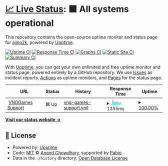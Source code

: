 # [📈 Live Status](https://demo.upptime.js.org): <!--live status--> **🟩 All systems operational**

This repository contains the open-source uptime monitor and status page for [ajino2k](https://techzones.me/), powered by [Upptime](https://github.com/upptime/upptime).

[![Uptime CI](https://github.com/ajino2k/awesome-uptime/workflows/Uptime%20CI/badge.svg)](https://github.com/ajino2k/awesome-uptime/actions?query=workflow%3A%22Uptime+CI%22)
[![Response Time CI](https://github.com/ajino2k/awesome-uptime/workflows/Response%20Time%20CI/badge.svg)](https://github.com/ajino2k/awesome-uptime/actions?query=workflow%3A%22Response+Time+CI%22)
[![Graphs CI](https://github.com/ajino2k/awesome-uptime/workflows/Graphs%20CI/badge.svg)](https://github.com/ajino2k/awesome-uptime/actions?query=workflow%3A%22Graphs+CI%22)
[![Static Site CI](https://github.com/ajino2k/awesome-uptime/workflows/Static%20Site%20CI/badge.svg)](https://github.com/ajino2k/awesome-uptime/actions?query=workflow%3A%22Static+Site+CI%22)
[![Summary CI](https://github.com/ajino2k/awesome-uptime/workflows/Summary%20CI/badge.svg)](https://github.com/ajino2k/awesome-uptime/actions?query=workflow%3A%22Summary+CI%22)

With [Upptime](https://upptime.js.org), you can get your own unlimited and free uptime monitor and status page, powered entirely by a GitHub repository. We use [Issues](https://github.com/ajino2k/awesome-uptime/issues) as incident reports, [Actions](https://github.com/ajino2k/awesome-uptime/actions) as uptime monitors, and [Pages](https://demo.upptime.js.org) for the status page.

<!--start: status pages-->
<!-- This summary is generated by Upptime (https://github.com/upptime/upptime) -->
<!-- Do not edit this manually, your changes will be overwritten -->
<!-- prettier-ignore -->
| URL | Status | History | Response Time | Uptime |
| --- | ------ | ------- | ------------- | ------ |
| <img alt="" src="https://icons.duckduckgo.com/ip3/support.vnggames.com.ico" height="13"> [VNGGames Support](https://support.vnggames.com) | 🟩 Up | [vng-games-support.yml](https://github.com/ajino2k/awesome-uptime/commits/HEAD/history/vng-games-support.yml) | <details><summary><img alt="Response time graph" src="./graphs/vng-games-support/response-time-week.png" height="20"> 1355ms</summary><br><a href="https://ajino2k.github.io/awesome-uptime/history/vng-games-support"><img alt="Response time 1578" src="https://img.shields.io/endpoint?url=https%3A%2F%2Fraw.githubusercontent.com%2Fajino2k%2Fawesome-uptime%2FHEAD%2Fapi%2Fvng-games-support%2Fresponse-time.json"></a><br><a href="https://ajino2k.github.io/awesome-uptime/history/vng-games-support"><img alt="24-hour response time 1406" src="https://img.shields.io/endpoint?url=https%3A%2F%2Fraw.githubusercontent.com%2Fajino2k%2Fawesome-uptime%2FHEAD%2Fapi%2Fvng-games-support%2Fresponse-time-day.json"></a><br><a href="https://ajino2k.github.io/awesome-uptime/history/vng-games-support"><img alt="7-day response time 1355" src="https://img.shields.io/endpoint?url=https%3A%2F%2Fraw.githubusercontent.com%2Fajino2k%2Fawesome-uptime%2FHEAD%2Fapi%2Fvng-games-support%2Fresponse-time-week.json"></a><br><a href="https://ajino2k.github.io/awesome-uptime/history/vng-games-support"><img alt="30-day response time 1907" src="https://img.shields.io/endpoint?url=https%3A%2F%2Fraw.githubusercontent.com%2Fajino2k%2Fawesome-uptime%2FHEAD%2Fapi%2Fvng-games-support%2Fresponse-time-month.json"></a><br><a href="https://ajino2k.github.io/awesome-uptime/history/vng-games-support"><img alt="1-year response time 1578" src="https://img.shields.io/endpoint?url=https%3A%2F%2Fraw.githubusercontent.com%2Fajino2k%2Fawesome-uptime%2FHEAD%2Fapi%2Fvng-games-support%2Fresponse-time-year.json"></a></details> | <details><summary><a href="https://ajino2k.github.io/awesome-uptime/history/vng-games-support">100.00%</a></summary><a href="https://ajino2k.github.io/awesome-uptime/history/vng-games-support"><img alt="All-time uptime 100.00%" src="https://img.shields.io/endpoint?url=https%3A%2F%2Fraw.githubusercontent.com%2Fajino2k%2Fawesome-uptime%2FHEAD%2Fapi%2Fvng-games-support%2Fuptime.json"></a><br><a href="https://ajino2k.github.io/awesome-uptime/history/vng-games-support"><img alt="24-hour uptime 100.00%" src="https://img.shields.io/endpoint?url=https%3A%2F%2Fraw.githubusercontent.com%2Fajino2k%2Fawesome-uptime%2FHEAD%2Fapi%2Fvng-games-support%2Fuptime-day.json"></a><br><a href="https://ajino2k.github.io/awesome-uptime/history/vng-games-support"><img alt="7-day uptime 100.00%" src="https://img.shields.io/endpoint?url=https%3A%2F%2Fraw.githubusercontent.com%2Fajino2k%2Fawesome-uptime%2FHEAD%2Fapi%2Fvng-games-support%2Fuptime-week.json"></a><br><a href="https://ajino2k.github.io/awesome-uptime/history/vng-games-support"><img alt="30-day uptime 100.00%" src="https://img.shields.io/endpoint?url=https%3A%2F%2Fraw.githubusercontent.com%2Fajino2k%2Fawesome-uptime%2FHEAD%2Fapi%2Fvng-games-support%2Fuptime-month.json"></a><br><a href="https://ajino2k.github.io/awesome-uptime/history/vng-games-support"><img alt="1-year uptime 100.00%" src="https://img.shields.io/endpoint?url=https%3A%2F%2Fraw.githubusercontent.com%2Fajino2k%2Fawesome-uptime%2FHEAD%2Fapi%2Fvng-games-support%2Fuptime-year.json"></a></details>

<!--end: status pages-->

[**Visit our status website →**](https://demo.upptime.js.org)

## 📄 License

- Powered by: [Upptime](https://github.com/upptime/upptime)
- Code: [MIT](./LICENSE) © [Anand Chowdhary](https://anandchowdhary.com), supported by [Pabio](https://pabio.com)
- Data in the `./history` directory: [Open Database License](https://opendatacommons.org/licenses/odbl/1-0/)
